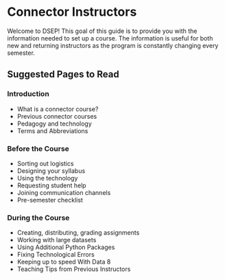# Connector Instructors

Welcome to DSEP! This goal of this guide is to provide you with the information needed to set up a course. The information is useful for both new and returning instructors as the program is constantly changing every semester.

## Suggested Pages to Read

### Introduction

* What is a connector course?
* Previous connector courses
* Pedagogy and technology
* Terms and Abbreviations

### Before the Course

* Sorting out logistics
* Designing your syllabus
* Using the technology
* Requesting student help
* Joining communication channels
* Pre-semester checklist

### During the Course

* Creating, distributing, grading assignments
* Working with large datasets
* Using Additional Python Packages
* Fixing Technological Errors
* Keeping up to speed With Data 8
* Teaching Tips from Previous Instructors



